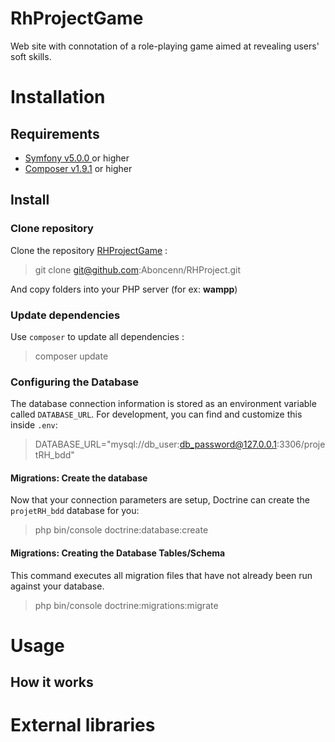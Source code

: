 
RhProjectGame
==============  
Web site with connotation of a role-playing game aimed at revealing users' soft skills.

# Installation

## Requirements

 - [Symfony v5.0.0 ](https://symfony.com/) or higher
 - [Composer v1.9.1](https://getcomposer.org/) or higher

## Install

### Clone repository

Clone the repository [RHProjectGame](https://github.com/Aboncenn/RHProject.git) :

> git clone git@github.com:Aboncenn/RHProject.git

And copy folders into your PHP server (for ex: **wampp**)


### Update dependencies

Use `composer` to update all dependencies :

> composer update


### Configuring the Database

The database connection information is stored as an environment variable called `DATABASE_URL`. For development, you can find and customize this inside `.env`:

> DATABASE_URL="mysql://db_user:db_password@127.0.0.1:3306/projetRH_bdd"

#### Migrations: Create the database

Now that your connection parameters are setup, Doctrine can create the `projetRH_bdd` database for you:

>  php bin/console doctrine:database:create

#### Migrations: Creating the Database Tables/Schema

This command executes all migration files that have not already been run against your database.

>  php bin/console doctrine:migrations:migrate

# Usage  

## How it works

# External libraries

